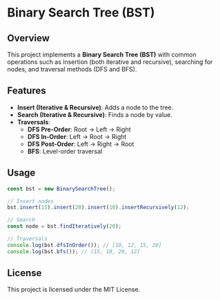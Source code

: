 
# Binary Search Tree (BST)

## Overview
This project implements a **Binary Search Tree (BST)** with common operations such as insertion (both iterative and recursive), searching for nodes, and traversal methods (DFS and BFS).

## Features
- **Insert (Iterative & Recursive)**: Adds a node to the tree.
- **Search (Iterative & Recursive)**: Finds a node by value.
- **Traversals**:
  - **DFS Pre-Order**: Root → Left → Right
  - **DFS In-Order**: Left → Root → Right
  - **DFS Post-Order**: Left → Right → Root
  - **BFS**: Level-order traversal


## Usage

```javascript
const bst = new BinarySearchTree();

// Insert nodes
bst.insert(15).insert(20).insert(10).insertRecursively(12);

// Search
const node = bst.findIteratively(20);

// Traversals
console.log(bst.dfsInOrder()); // [10, 12, 15, 20]
console.log(bst.bfs()); // [15, 10, 20, 12]
```

## License
This project is licensed under the MIT License.
